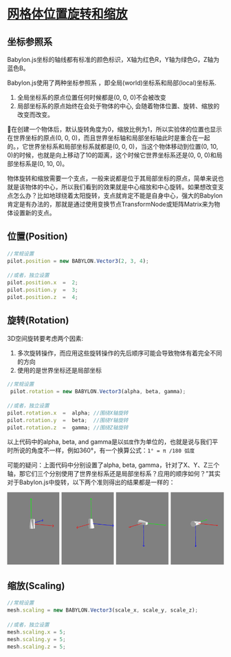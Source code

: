 # [网格体位置旋转和缩放](https://doc.cnbabylon.com/6-0-position-and-rotation/)


## 坐标参照系

Babylon.js坐标的轴线都有标准的颜色标识，X轴为红色R，Y轴为绿色G，Z轴为蓝色B。

Babylon.js使用了两种坐标参照系 ，即全局(world)坐标系和局部(local)坐标系.

1. 全局坐标系的原点位置任何时候都是(0, 0, 0)不会被改变
2. 局部坐标系的原点始终在会处于物体的中心, 会随着物体位置、旋转、缩放的改变而改变。

🌰在创建一个物体后，默认旋转角度为0，缩放比例为1，所以实验体的位置也显示在世界坐标的原点(0, 0, 0)，而且世界坐标轴和局部坐标轴此时是重合在一起的。，它世界坐标系和局部坐标系就都是(0, 0, 0)，当这个物体移动到位置(0, 10, 0)的时候，也就是向上移动了10的距离，这个时候它世界坐标系还是(0, 0, 0)和局部坐标系是(0, 10, 0)。

物体旋转和缩放需要一个支点，一般来说都是位于其局部坐标的原点，简单来说也就是该物体的中心，所以我们看到的效果就是中心缩放和中心旋转。如果想改变支点怎么办？比如地球绕着太阳旋转，支点就肯定不能是自身中心，强大的Babylon肯定是有办法的，那就是通过使用变换节点TransformNode或矩阵Matrix来为物体设置新的支点。

## 位置(Position)


```js
//常规设置
pilot.position = new BABYLON.Vector3(2, 3, 4);

//或者，独立设置
pilot.position.x  =  2;
pilot.position.y  =  3;
pilot.position.z  =  4;
```

## 旋转(Rotation)

3D空间旋转要考虑两个因素:
1. 多次旋转操作，而应用这些旋转操作的先后顺序可能会导致物体有着完全不同的方向
2. 使用的是世界坐标还是局部坐标

```js
//常规设置
 pilot.rotation = new BABYLON.Vector3(alpha, beta, gamma);

//或者，独立设置
pilot.rotation.x  =  alpha; //围绕X轴旋转
pilot.rotation.y  =  beta;  //围绕Y轴旋转
pilot.rotation.z  =  gamma; //围绕Z轴旋转
```

以上代码中的alpha, beta, and gamma是以`弧度`作为单位的，也就是说与我们平时所说的角度不一样，例如360°，有一个换算公式：`1° = π /180 弧度`

可能的疑问：上面代码中分别设置了alpha, beta, gamma，针对了X、Y、Z三个轴，那它们三个分别使用了世界坐标系还是局部坐标系？应用的顺序如何？”其实对于Babylon.js中旋转，以下两个准则得出的结果都是一样的：

![alt text](./位置旋转和缩放/rotate.png)

## 缩放(Scaling)


```js
//常规设置
mesh.scaling = new BABYLON.Vector3(scale_x, scale_y, scale_z);

//或者，独立设置
mesh.scaling.x = 5;
mesh.scaling.y = 5;
mesh.scaling.z = 5;
```




